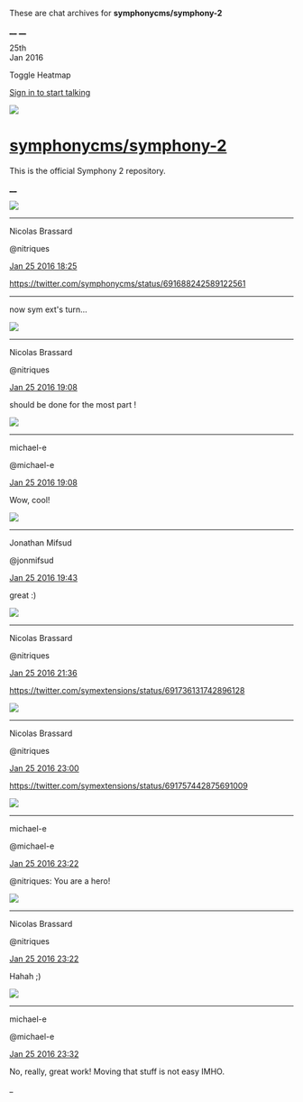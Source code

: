 These are chat archives for **symphonycms/symphony-2**

[__](/symphonycms/symphony-2/archives/2016/01/26)
[__](/symphonycms/symphony-2/archives/2016/01/24)

25th  
Jan 2016

Toggle Heatmap

[Sign in to start talking](/login?action=login&button=archive-login)

![](https://avatars-02.gitter.im/group/iv/3/57542c45c43b8c601977197e?s=48)

#  [symphonycms/symphony-2](/symphonycms/symphony-2)

This is the official Symphony 2 repository.

[ __ ](/orgs/symphonycms/rooms "More symphonycms rooms" )

![](https://avatars1.githubusercontent.com/u/771169?v=3&s=30)

__ __

Nicolas Brassard

@nitriques

[Jan 25 2016
18:25](https://gitter.im/symphonycms/symphony-2?at=56a66894aaae7a3a759303bf ""
)

<https://twitter.com/symphonycms/status/691688242589122561>

__ __

now sym ext's turn...

![](https://avatars1.githubusercontent.com/u/771169?v=3&s=30)

__ __

Nicolas Brassard

@nitriques

[Jan 25 2016
19:08](https://gitter.im/symphonycms/symphony-2?at=56a67298586242210adf7204 ""
)

should be done for the most part !

![](https://avatars2.githubusercontent.com/u/40072?v=3&s=30)

__ __

michael-e

@michael-e

[Jan 25 2016
19:08](https://gitter.im/symphonycms/symphony-2?at=56a672c3dc33b33c7547c978 ""
)

Wow, cool!

![](https://avatars1.githubusercontent.com/u/859775?v=3&s=30)

__ __

Jonathan Mifsud

@jonmifsud

[Jan 25 2016
19:43](https://gitter.im/symphonycms/symphony-2?at=56a67af3aaae7a3a75930812 ""
)

great :)

![](https://avatars1.githubusercontent.com/u/771169?v=3&s=30)

__ __

Nicolas Brassard

@nitriques

[Jan 25 2016
21:36](https://gitter.im/symphonycms/symphony-2?at=56a6956dc54bc2bf180bfa13 ""
)

<https://twitter.com/symextensions/status/691736131742896128>

![](https://avatars1.githubusercontent.com/u/771169?v=3&s=30)

__ __

Nicolas Brassard

@nitriques

[Jan 25 2016
23:00](https://gitter.im/symphonycms/symphony-2?at=56a6a915dc33b33c7547d631 ""
)

<https://twitter.com/symextensions/status/691757442875691009>

![](https://avatars2.githubusercontent.com/u/40072?v=3&s=30)

__ __

michael-e

@michael-e

[Jan 25 2016
23:22](https://gitter.im/symphonycms/symphony-2?at=56a6ae34aaae7a3a75931337 ""
)

@nitriques: You are a hero!

![](https://avatars1.githubusercontent.com/u/771169?v=3&s=30)

__ __

Nicolas Brassard

@nitriques

[Jan 25 2016
23:22](https://gitter.im/symphonycms/symphony-2?at=56a6ae3a586242210adf7f56 ""
)

Hahah ;)

![](https://avatars2.githubusercontent.com/u/40072?v=3&s=30)

__ __

michael-e

@michael-e

[Jan 25 2016
23:32](https://gitter.im/symphonycms/symphony-2?at=56a6b0896b6468374a0979e2 ""
)

No, really, great work! Moving that stuff is not easy IMHO.

_

